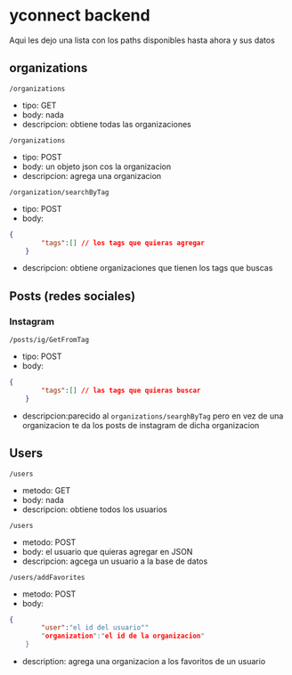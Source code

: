 # yconnect backend

Aqui les dejo una lista con los paths disponibles hasta ahora y sus datos

## organizations
```
/organizations
```
- tipo: GET
- body: nada
- descripcion: obtiene todas las organizaciones

```
/organizations
```

- tipo: POST
- body: un objeto json cos la organizacion
- descripcion: agrega una organizacion


```
/organization/searchByTag
```

- tipo: POST
- body: 
```json
{
        "tags":[] // los tags que quieras agregar
    }
```
- descripcion: obtiene organizaciones que tienen los tags que buscas



## Posts (redes sociales)

### Instagram
```
/posts/ig/GetFromTag
```

- tipo: POST
- body: 
```json
{
        "tags":[] // las tags que quieras buscar
    }
```
- descripcion:parecido al `organizations/searghByTag` pero en vez de una organizacion te da los posts de instagram de dicha organizacion


## Users

```
/users
```
- metodo: GET
- body: nada
- descripcion: obtiene todos los usuarios


```
/users
```
- metodo: POST
- body: el usuario que quieras agregar en JSON
- descripcion: agcega un usuario a la base de datos

```
/users/addFavorites
```
- metodo: POST
- body:
```json
{
        "user":"el id del usuario""
        "organization":"el id de la organizacion"
    }
```
- description: agrega una organizacion a los favoritos de un usuario
